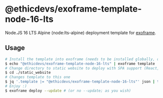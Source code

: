 # @ethicdevs/exoframe-template-node-16-lts

Node.JS 16 LTS Alpine (node:lts-alpine) deployment template for [exoframe].

## Usage

```bash
# Install the template into exoframe (needs to be installed globally, or use npx exoframe instead)
$ echo "@ethicdevs/exoframe-template-node-16-lts" | exoframe template
# Change directory to static website to deploy with SPA support (React, Vue, etc)
$ cd ./static_website
# Changes template to this one
$ jq '.template |= "@ethicdevs/exoframe-template-node-16-lts"' json | tee exoframe.json
# Enjoy :)
$ exoframe deploy --update # (or no --update; as you wish)
```

[exoframe]: https://github.com/exoframejs

